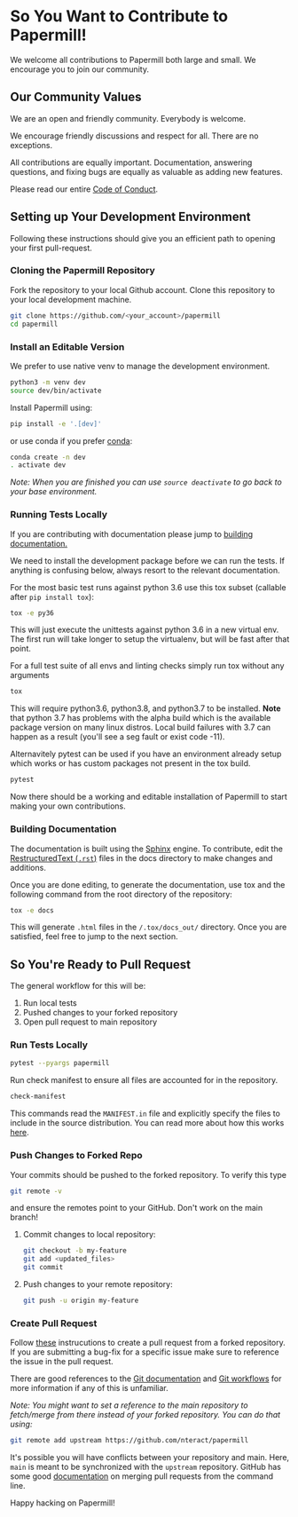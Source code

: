 # So You Want to Contribute to Papermill!

We welcome all contributions to Papermill both large and small. We encourage you to join our community.

## Our Community Values

We are an open and friendly community. Everybody is welcome.

We encourage friendly discussions and respect for all. There are no exceptions.

All contributions are equally important. Documentation, answering questions, and fixing bugs are equally as valuable as adding new features.

Please read our entire [Code of Conduct](https://github.com/nteract/nteract/blob/main/CODE_OF_CONDUCT.md).

## Setting up Your Development Environment

Following these instructions should give you an efficient path to opening your first pull-request.

### Cloning the Papermill Repository

Fork the repository to your local Github account. Clone this repository to your local development machine.

```bash
git clone https://github.com/<your_account>/papermill
cd papermill
```

### Install an Editable Version

We prefer to use native venv to manage the development environment.

```bash
python3 -m venv dev
source dev/bin/activate
```

Install Papermill using:

```bash
pip install -e '.[dev]'
```

or use conda if you prefer [conda](https://conda.io/docs/user-guide/tasks/manage-environments.html):

```bash
conda create -n dev
. activate dev
```

_Note: When you are finished you can use `source deactivate` to go back to your base environment._

### Running Tests Locally

If you are contributing with documentation please jump to [building documentation.](#Building-Documentation)

We need to install the development package before we can run the tests. If anything is confusing below, always resort to the relevant documentation.

For the most basic test runs against python 3.6 use this tox subset (callable after `pip install tox`):

```bash
tox -e py36
```

This will just execute the unittests against python 3.6 in a new virtual env. The first run will take longer to setup the virtualenv, but will be fast after that point.

For a full test suite of all envs and linting checks simply run tox without any arguments

```bash
tox
```

This will require python3.6, python3.8, and python3.7 to be installed. **Note** that python 3.7 has problems with the alpha build which is the available package version on many linux distros. Local build failures with 3.7 can happen as a result (you'll see a seg fault or exist code -11).

Alternavitely pytest can be used if you have an environment already setup which works or has custom packages not present in the tox build.

```bash
pytest
```

Now there should be a working and editable installation of Papermill to start making your own contributions.

### Building Documentation

The documentation is built using the [Sphinx](http://www.sphinx-doc.org/en/master/) engine. To contribute, edit the [RestructuredText (`.rst`)](https://en.wikipedia.org/wiki/ReStructuredText) files in the docs directory to make changes and additions.

Once you are done editing, to generate the documentation, use tox and the following command from the root directory of the repository:

```bash
tox -e docs
```

This will generate `.html` files in the `/.tox/docs_out/` directory. Once you are satisfied, feel free to jump to the next section.

## So You're Ready to Pull Request

The general workflow for this will be:

1. Run local tests
2. Pushed changes to your forked repository
3. Open pull request to main repository

### Run Tests Locally

```bash
pytest --pyargs papermill
```

Run check manifest to ensure all files are accounted for in the repository.

```bash
check-manifest
```

This commands read the `MANIFEST.in` file and explicitly specify the files to include in the source distribution. You can read more about how this works [here](https://docs.python.org/3/distutils/sourcedist.html).

### Push Changes to Forked Repo

Your commits should be pushed to the forked repository. To verify this type

```bash
git remote -v
```

and ensure the remotes point to your GitHub. Don't work on the main branch!

1. Commit changes to local repository:

    ```bash
    git checkout -b my-feature
    git add <updated_files>
    git commit
    ```

2. Push changes to your remote repository:

    ```bash
    git push -u origin my-feature
    ```

### Create Pull Request

Follow [these](https://help.github.com/articles/creating-a-pull-request-from-a-fork/) instrucutions to create a pull request from a forked repository. If you are submitting a bug-fix for a specific issue make sure to reference the issue in the pull request.

There are good references to the [Git documentation](https://git-scm.com/doc) and [Git workflows](https://docs.scipy.org/doc/numpy/dev/gitwash/development_workflow.html) for more information if any of this is unfamiliar.

_Note: You might want to set a reference to the main repository to fetch/merge from there instead of your forked repository. You can do that using:_

```bash
git remote add upstream https://github.com/nteract/papermill
```

It's possible you will have conflicts between your repository and main. Here, `main` is meant to be synchronized with the ```upstream``` repository.  GitHub has some good [documentation](https://help.github.com/articles/resolving-a-merge-conflict-using-the-command-line/) on merging pull requests from the command line.

Happy hacking on Papermill!
